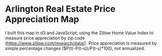 # Arlington Real Estate Price Appreciation Map

I built this map in d3 and JavaScript, using the Zillow Home Value Index to measure price appreciation by zip code (https://www.zillow.com/research/data/). Price appreciation is measured by simple percentage changes ($P(t)-P(t-s))/P(t-s)*100), not annualized.
